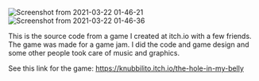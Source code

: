 ![Screenshot from 2021-03-22 01-46-21](https://user-images.githubusercontent.com/73971344/111927439-f25d2580-8ab0-11eb-8d36-277729e9409e.png)
![Screenshot from 2021-03-22 01-46-36](https://user-images.githubusercontent.com/73971344/111927443-f4bf7f80-8ab0-11eb-83fa-a978e48e092b.png)

This is the source code from a game I created at itch.io with a few friends.
The game was made for a game jam. I did the code and game design and some other 
people took care of music and graphics.

See this link for the game:
https://knubbilito.itch.io/the-hole-in-my-belly

